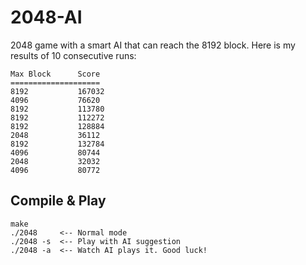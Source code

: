 2048-AI
=======

2048 game with a smart AI that can reach the 8192 block.
Here is my results of 10 consecutive runs:

    Max Block      Score 
    ====================
    8192           167032
    4096           76620
    8192           113780
    8192           112272
    8192           128884
    2048           36112
    8192           132784
    4096           80744
    2048           32032
    4096           80772

Compile & Play
-------

    make
    ./2048     <-- Normal mode
    ./2048 -s  <-- Play with AI suggestion
    ./2048 -a  <-- Watch AI plays it. Good luck!
